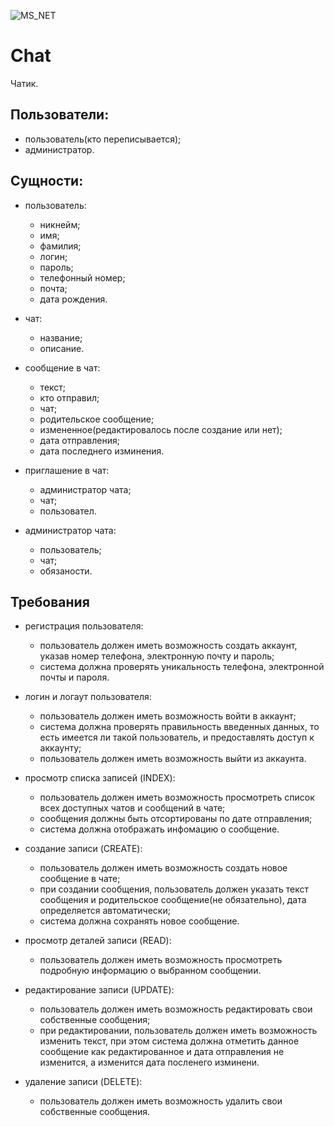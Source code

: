 ![MS_NET](https://github.com/srBob01/Chat/assets/126959812/bf5d3fc4-9cbf-42bf-be74-95ea92bfa8e0)

# Chat
Чатик.

## Пользователи:
- пользователь(кто переписывается);
- администратор. 

## Сущности:
- пользователь:
  - никнейм;
  - имя;
  - фамилия;
  - логин;
  - пароль;
  - телефонный номер;
  - почта;
  - дата рождения.

- чат:
  - название;
  - описание.

- сообщение в чат:
  - текст;
  - кто отправил;
  - чат;
  - родительское сообщение;
  - измененное(редактировалось после создание или нет);
  - дата отправления;
  - дата последнего изминения.

- приглашение в чат:
  - администратор чата;
  - чат;
  - пользовател.

- администратор чата:
  - пользователь;
  - чат;
  - обязаности.


## Требования
- регистрация пользователя:
  - пользователь должен иметь возможность создать аккаунт, указав номер телефона, электронную почту и пароль;
  - система должна проверять уникальность телефона, электронной почты и пароля.

- логин и логаут пользователя:
  - пользователь должен иметь возможность войти в аккаунт;
  - система должна проверять правильность введенных данных, то есть имеется ли такой пользователь, и предоставлять доступ к аккаунту;
  - пользователь должен иметь возможность выйти из аккаунта.

- просмотр списка записей (INDEX):
  - пользователь должен иметь возможность просмотреть список всех доступных чатов и сообщений в чате;
  - сообщения должны быть отсортированы по дате отправления;
  - система должна отображать инфомацию о сообщение.

- создание записи (CREATE):
  - пользователь должен иметь возможность создать новое сообщение в чате;
  - при создании сообщения, пользователь должен указать текст сообщения и родительское сообщение(не обязательно), дата определяется автоматически;
  - система должна сохранять новое сообщение.

- просмотр деталей записи (READ):
  - пользователь должен иметь возможность просмотреть подробную информацию о выбранном сообщении.

- редактирование записи (UPDATE):
  - пользователь должен иметь возможность редактировать свои собственные сообщения;
  - при редактировании, пользователь должен иметь возможность изменить текст, при этом система должна отметить данное сообщение как редактированное
    и дата отправления не изменится, а изменится дата посленего изминени.

- удаление записи (DELETE):
  - пользователь должен иметь возможность удалить свои собственные сообщения.
